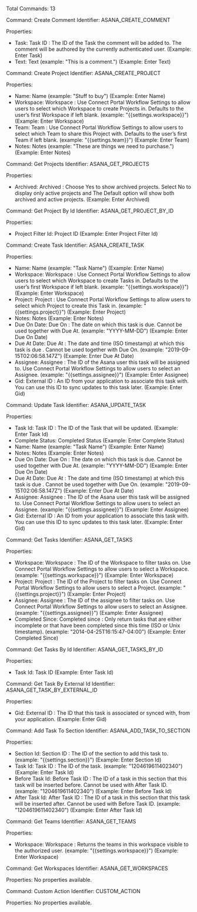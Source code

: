 Total Commands: 13

Command: Create Comment
Identifier: ASANA_CREATE_COMMENT

Properties:
- Task: Task ID : The ID of the Task the comment will be added to. The comment will be authored by the currently authenticated user. (Example: Enter Task)
- Text: Text (example: "This is a comment.") (Example: Enter Text)

Command: Create Project
Identifier: ASANA_CREATE_PROJECT

Properties:
- Name: Name (example: "Stuff to buy") (Example: Enter Name)
- Workspace: Workspace : Use Connect Portal Workflow Settings to allow users to select which Workspace to create Projects in. Defaults to the user’s first Workspace if left blank. (example: "{{settings.workspace}}") (Example: Enter Workspace)
- Team: Team : Use Connect Portal Workflow Settings to allow users to select which Team to share this Project with. Defaults to the user’s first Team if left blank. (example: "{{settings.team}}") (Example: Enter Team)
- Notes: Notes (example: "These are things we need to purchase.") (Example: Enter Notes)

Command: Get Projects
Identifier: ASANA_GET_PROJECTS

Properties:
- Archived: Archived : Choose Yes to show archived projects. Select No to display only active projects and The Default option will show both archived and active projects. (Example: Enter Archived)

Command: Get Project By Id
Identifier: ASANA_GET_PROJECT_BY_ID

Properties:
- Project Filter Id: Project ID (Example: Enter Project Filter Id)

Command: Create Task
Identifier: ASANA_CREATE_TASK

Properties:
- Name: Name (example: "Task Name") (Example: Enter Name)
- Workspace: Workspace : Use Connect Portal Workflow Settings to allow users to select which Workspace to create Tasks in. Defaults to the user’s first Workspace if left blank. (example: "{{settings.workspace}}") (Example: Enter Workspace)
- Project: Project : Use Connect Portal Workflow Settings to allow users to select which Project to create this Task in. (example: "{{settings.project}}") (Example: Enter Project)
- Notes: Notes (Example: Enter Notes)
- Due On Date: Due On : The date on which this task is due. Cannot be used together with Due At. (example: "YYYY-MM-DD") (Example: Enter Due On Date)
- Due At Date: Due At : The date and time (ISO timestamp) at which this task is due . Cannot be used together with Due On. (example: "2019-09-15T02:06:58.147Z") (Example: Enter Due At Date)
- Assignee: Assignee : The ID of the Asana user this task will be assigned to. Use Connect Portal Workflow Settings to allow users to select an Assignee. (example: "{{settings.assignee}}") (Example: Enter Assignee)
- Gid: External ID : An ID from your application to associate this task with. You can use this ID to sync updates to this task later. (Example: Enter Gid)

Command: Update Task
Identifier: ASANA_UPDATE_TASK

Properties:
- Task Id: Task ID : The ID of the Task that will be updated. (Example: Enter Task Id)
- Complete Status: Completed Status (Example: Enter Complete Status)
- Name: Name (example: "Task Name") (Example: Enter Name)
- Notes: Notes (Example: Enter Notes)
- Due On Date: Due On : The date on which this task is due. Cannot be used together with Due At. (example: "YYYY-MM-DD") (Example: Enter Due On Date)
- Due At Date: Due At : The date and time (ISO timestamp) at which this task is due . Cannot be used together with Due On. (example: "2019-09-15T02:06:58.147Z") (Example: Enter Due At Date)
- Assignee: Assignee : The ID of the Asana user this task will be assigned to. Use Connect Portal Workflow Settings to allow users to select an Assignee. (example: "{{settings.assignee}}") (Example: Enter Assignee)
- Gid: External ID : An ID from your application to associate this task with. You can use this ID to sync updates to this task later. (Example: Enter Gid)

Command: Get Tasks
Identifier: ASANA_GET_TASKS

Properties:
- Workspace: Workspace : The ID of the Workspace to filter tasks on. Use Connect Portal Workflow Settings to allow users to select a Workspace. (example: "{{settings.workspace}}") (Example: Enter Workspace)
- Project: Project : The ID of the Project to filter tasks on. Use Connect Portal Workflow Settings to allow users to select a Project. (example: "{{settings.project}}") (Example: Enter Project)
- Assignee: Assignee : The ID of the assignee to filter tasks on. Use Connect Portal Workflow Settings to allow users to select an Assignee. (example: "{{settings.assignee}}") (Example: Enter Assignee)
- Completed Since: Completed since : Only return tasks that are either incomplete or that have been completed since this time (ISO or Unix timestamp). (example: "2014-04-25T16:15:47-04:00") (Example: Enter Completed Since)

Command: Get Tasks By Id
Identifier: ASANA_GET_TASKS_BY_ID

Properties:
- Task Id: Task ID (Example: Enter Task Id)

Command: Get Task By External Id
Identifier: ASANA_GET_TASK_BY_EXTERNAL_ID

Properties:
- Gid: External ID : The ID that this task is associated or synced with, from your application. (Example: Enter Gid)

Command: Add Task To Section
Identifier: ASANA_ADD_TASK_TO_SECTION

Properties:
- Section Id: Section ID : The ID of the section to add this task to. (example: "{{settings.section}}") (Example: Enter Section Id)
- Task Id: Task ID : The ID of the task. (example: "1204619611402340") (Example: Enter Task Id)
- Before Task Id: Before Task ID : The ID of a task in this section that this task will be inserted before. Cannot be used with After Task ID. (example: "1204619611402340") (Example: Enter Before Task Id)
- After Task Id: After Task ID : The ID of a task in this section that this task will be inserted after. Cannot be used with Before Task ID. (example: "1204619611402340") (Example: Enter After Task Id)

Command: Get Teams
Identifier: ASANA_GET_TEAMS

Properties:
- Workspace: Workspace : Returns the teams in this workspace visible to the authorized user. (example: "{{settings.workspace}}") (Example: Enter Workspace)

Command: Get Workspaces
Identifier: ASANA_GET_WORKSPACES

Properties:
No properties available.

Command: Custom Action
Identifier: CUSTOM_ACTION

Properties:
No properties available.
